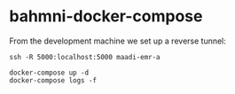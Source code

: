 # bahmni-docker-compose

From the development machine we set up a reverse tunnel:
```
ssh -R 5000:localhost:5000 maadi-emr-a
```

```
docker-compose up -d
docker-compose logs -f
```
